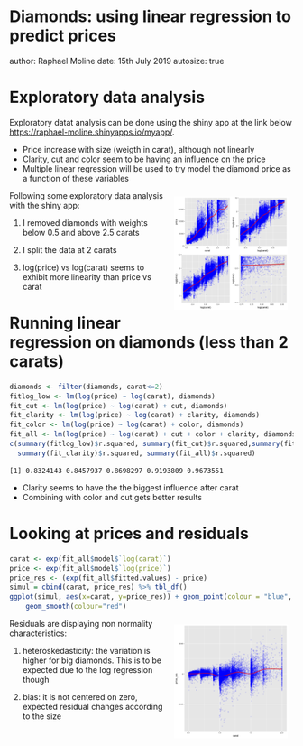 Diamonds: using linear regression to predict prices
========================================================
author: Raphael Moline
date: 15th July 2019
autosize: true

Exploratory data analysis
========================================================

Exploratory datat analysis can be done using the shiny app at the link below <https://raphael-moline.shinyapps.io/myapp/>.

- Price increase with size (weigth in carat), although not linearly
- Clarity, cut and color seem to be having an influence on the price
- Multiple linear regression will be used to try model the diamond price as a function of these variables

<img src="Diamonds-figure/unnamed-chunk-1-1.png" title="plot of chunk unnamed-chunk-1" alt="plot of chunk unnamed-chunk-1" width="40%" style="float:right; padding:10px" />

Following some exploratory data analysis with the shiny app:

1) I removed diamonds with weights below 0.5 and above 2.5 carats

2) I split the data at 2 carats

3) log(price) vs log(carat) seems to exhibit more linearity than price vs carat


Running linear regression on diamonds (less than 2 carats)
========================================================


```r
diamonds <- filter(diamonds, carat<=2)
fitlog_low <- lm(log(price) ~ log(carat), diamonds)
fit_cut <- lm(log(price) ~ log(carat) + cut, diamonds)
fit_clarity <- lm(log(price) ~ log(carat) + clarity, diamonds)
fit_color <- lm(log(price) ~ log(carat) + color, diamonds)
fit_all <- lm(log(price) ~ log(carat) + cut + color + clarity, diamonds)
c(summary(fitlog_low)$r.squared, summary(fit_cut)$r.squared,summary(fit_color)$r.squared,
  summary(fit_clarity)$r.squared, summary(fit_all)$r.squared)
```

```
[1] 0.8324143 0.8457937 0.8698297 0.9193809 0.9673551
```

- Clarity seems to have the the biggest influence after carat
- Combining with color and cut gets better results

Looking at prices and residuals
========================================================


```r
carat <- exp(fit_all$model$`log(carat)`)
price <- exp(fit_all$model$`log(price)`)
price_res <- (exp(fit_all$fitted.values) - price)
simul = cbind(carat, price_res) %>% tbl_df()
ggplot(simul, aes(x=carat, y=price_res)) + geom_point(colour = "blue", alpha = .1) +
    geom_smooth(colour="red")
```

<img src="Diamonds-figure/unnamed-chunk-3-1.png" title="plot of chunk unnamed-chunk-3" alt="plot of chunk unnamed-chunk-3" width="40%" style="float:right; padding:10px" />

Residuals are displaying non normality characteristics:

1) heteroskedasticity: the variation is higher for big diamonds. This is to be expected due to the log regression though

2) bias: it is not centered on zero, expected residual changes according to the size


